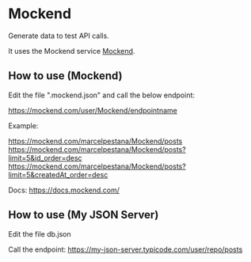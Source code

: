 # Mockend

Generate data to test API calls.

It uses the Mockend service [Mockend](https://mockend.com/).

## How to use (Mockend)

Edit the file ".mockend.json" and call the below endpoint:

https://mockend.com/user/Mockend/endpointname

Example:

https://mockend.com/marcelpestana/Mockend/posts
https://mockend.com/marcelpestana/Mockend/posts?limit=5&id_order=desc
https://mockend.com/marcelpestana/Mockend/posts?limit=5&createdAt_order=desc

Docs:
https://docs.mockend.com/


## How to use (My JSON Server)

Edit the file db.json

Call the endpoint:
https://my-json-server.typicode.com/user/repo/posts

